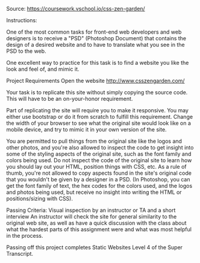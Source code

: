Source: https://coursework.vschool.io/css-zen-garden/

Instructions:

One of the most common tasks for front-end web developers and web designers is to receive a "PSD" (Photoshop Document) that contains the design of a desired website and to have to translate what you see in the PSD to the web.

One excellent way to practice for this task is to find a website you like the look and feel of, and mimic it.

Project Requirements
Open the website http://www.csszengarden.com/

Your task is to replicate this site without simply copying the source code. This will have to be an on-your-honor requirement.

Part of replicating the site will require you to make it responsive. You may either use bootstrap or do it from scratch to fulfill this requirement. Change the width of your browser to see what the original site would look like on a mobile device, and try to mimic it in your own version of the site.

You are permitted to pull things from the original site like the logos and other photos, and you're also allowed to inspect the code to get insight into some of the styling aspects of the original site, such as the font family and colors being used. Do not inspect the code of the original site to learn how you should lay out your HTML, position things with CSS, etc. As a rule of thumb, you're not allowed to copy aspects found in the site's original code that you wouldn't be given by a designer in a PSD. (In Photoshop, you can get the font family of text, the hex codes for the colors used, and the logos and photos being used, but receive no insight into writing the HTML or positions/sizing with CSS).

Passing Criteria: Visual inspection by an instructor or TA and a short interview 
An instructor will check the site for general similarity to the original web site, as well as have a quick discussion with the class about what the hardest parts of this assignment were and what was most helpful in the process.

Passing off this project completes Static Websites Level 4 of the Super Transcript.